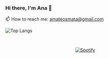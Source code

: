 ### Hi there, I'm Ana 👋
📫 How to reach me: amateosmata@gmail.com


<!--[![Anurag's GitHub stats](https://github-readme-stats.vercel.app/api?username=ana-m-m)](https://github.com/anuraghazra/github-readme-stats) -->

![Top Langs](https://github-readme-stats.vercel.app/api/top-langs/?username=ana-m-m&layout=compact)

&nbsp;<div align="center">
  [![Spotify](https://novatorem.vercel.app/api/spotify?background_color=0d1117&border_color=ffffff)](https://open.spotify.com/user/Anamm)
</div>

<!--
**ana-m-m/ana-m-m** is a ✨ _special_ ✨ repository because its `README.md` (this file) appears on your GitHub profile.

Here are some ideas to get you started:

- 🔭 I’m currently working on ...
- 🌱 I’m currently learning ...
- 👯 I’m looking to collaborate on ...
- 🤔 I’m looking for help with ...
- 💬 Ask me about ...
- 📫 How to reach me: ...
- 😄 Pronouns: ...
- ⚡ Fun fact: ...
-->

